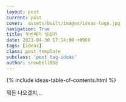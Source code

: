```yaml
---
layout: post
current: post
cover:  assets/built/images/ideas-logo.jpg
navigation: True
title: 두번째가 생길까
date: 2021-04-30 17:14:00 +0900
tags: [ideas]
class: post-template
subclass: 'post tag-ideas'
author: snowbell888
---
```


{% include ideas-table-of-contents.html %}

뭐든 나오겠지,..